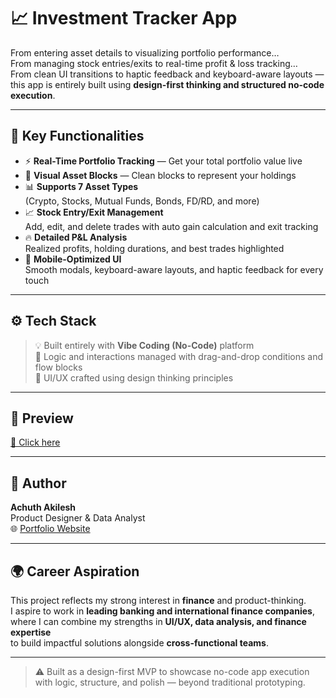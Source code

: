 # 📈 Investment Tracker App

From entering asset details to visualizing portfolio performance…  
From managing stock entries/exits to real-time profit & loss tracking…  
From clean UI transitions to haptic feedback and keyboard-aware layouts —  
this app is entirely built using **design-first thinking and structured no-code execution**.

---

## 🧠 Key Functionalities

- ⚡️ **Real-Time Portfolio Tracking** — Get your total portfolio value live
- 🧩 **Visual Asset Blocks** — Clean blocks to represent your holdings
- 📊 **Supports 7 Asset Types**  
  (Crypto, Stocks, Mutual Funds, Bonds, FD/RD, and more)
- 📈 **Stock Entry/Exit Management**  
  Add, edit, and delete trades with auto gain calculation and exit tracking
- 🔥 **Detailed P&L Analysis**  
  Realized profits, holding durations, and best trades highlighted
- 🎯 **Mobile-Optimized UI**  
  Smooth modals, keyboard-aware layouts, and haptic feedback for every touch

---

## ⚙️ Tech Stack

> 💡 Built entirely with **Vibe Coding (No-Code)** platform  
> 🔄 Logic and interactions managed with drag-and-drop conditions and flow blocks  
> 🎨 UI/UX crafted using design thinking principles

---

## 📱 Preview

[🔗 Click here](https://www.linkedin.com/feed/update/urn:li:activity:7347977844632756224/)

---

## 🙌 Author

**Achuth Akilesh**  
Product Designer & Data Analyst  
🌐 [Portfolio Website](https://madebyachuth.framer.website/)

---

## 🌍 Career Aspiration

This project reflects my strong interest in **finance** and product-thinking.  
I aspire to work in **leading banking and international finance companies**,  
where I can combine my strengths in **UI/UX, data analysis, and finance expertise**  
to build impactful solutions alongside **cross-functional teams**.

---

> ⚠️ Built as a design-first MVP to showcase no-code app execution with logic, structure, and polish — beyond traditional prototyping.
